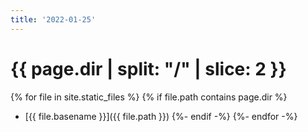 ```yaml
---
title: '2022-01-25'
---
```


# {{ page.dir | split: "/" | slice: 2 }}

{% for file in site.static_files %}
{% if file.path contains page.dir %}
- [{{ file.basename }}]({{ file.path }})
{%- endif -%}
{%- endfor -%}
